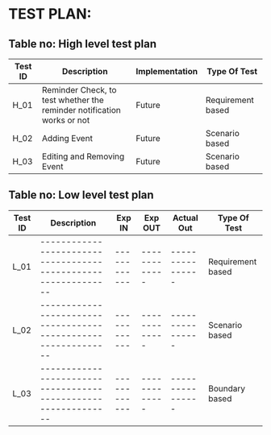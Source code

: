 # TEST PLAN:

## Table no: High level test plan

| **Test ID** | **Description**                                              | **Implementation**  |**Type Of Test**  |    
|-------------|--------------------------------------------------------------|-------------|------------------|
|  H_01       |Reminder Check, to test whether the reminder notification works or not|  Future|Requirement based |
|  H_02       |Adding Event                                                  |  Future     | Scenario based    |
|  H_03       |Editing and Removing Event                                    | Future |Scenario based    |

## Table no: Low level test plan

| **Test ID** | **Description**                                              | **Exp IN** | **Exp OUT** | **Actual Out** |**Type Of Test**  |    
|-------------|--------------------------------------------------------------|------------|-------------|----------------|------------------|
|  L_01       |--------------------------------------------------------------|  ------------|-------------|----------------|Requirement based |
|  L_02       |--------------------------------------------------------------|  ------------|-------------|----------------|Scenario based    |
|  L_03       |--------------------------------------------------------------|  ------------|-------------|----------------|Boundary based    |
